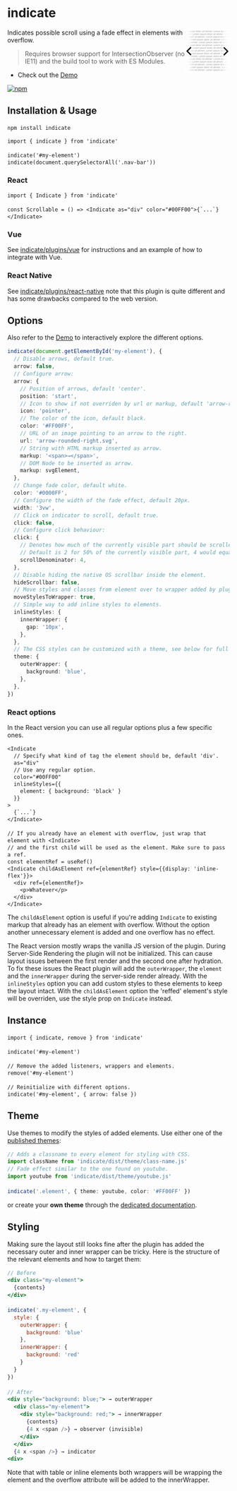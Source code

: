 # indicate

<img align="right" src="https://github.com/tobua/indicate/raw/master/logo.png" width="20%" alt="Indicate Scroll Plugin" />

Indicates possible scroll using a fade effect in elements with overflow.

> Requires browser support for IntersectionObserver (no IE11) and the build tool to work with ES Modules.

- Check out the [Demo](https://tobua.github.io/indicate)

[![npm](https://img.shields.io/npm/v/indicate)](https://npmjs.com/indicate)

## Installation & Usage

```
npm install indicate
```

```tsx
import { indicate } from 'indicate'

indicate('#my-element')
indicate(document.querySelectorAll('.nav-bar'))
```

### React

```tsx
import { Indicate } from 'indicate'

const Scrollable = () => <Indicate as="div" color="#00FF00">{`...`}</Indicate>
```

### Vue

See [indicate/plugins/vue](https://github.com/tobua/indicate/tree/master/plugins/vue) for instructions and an example of how to integrate with Vue.

### React Native

See [indicate/plugins/react-native](https://github.com/tobua/indicate/tree/master/plugins/react-native) note that this plugin is quite different and has some drawbacks compared to the web version.

## Options

Also refer to the [Demo](https://tobua.github.io/indicate) to interactively explore the different options.

```ts
indicate(document.getElementById('my-element'), {
  // Disable arrows, default true.
  arrow: false,
  // Configure arrow:
  arrow: {
    // Position of arrows, default 'center'.
    position: 'start',
    // Icon to show if not overriden by url or markup, default 'arrow-rounded'.
    icon: 'pointer',
    // The color of the icon, default black.
    color: '#FF00FF',
    // URL of an image pointing to an arrow to the right.
    url: 'arrow-rounded-right.svg',
    // String with HTML markup inserted as arrow.
    markup: '<span>→</span>',
    // DOM Node to be inserted as arrow.
    markup: svgElement,
  },
  // Change fade color, default white.
  color: '#0000FF',
  // Configure the width of the fade effect, default 20px.
  width: '3vw',
  // Click on indicator to scroll, default true.
  click: false,
  // Configure click behaviour:
  click: {
    // Denotes how much of the currently visible part should be scrolled by a click.
    // Default is 2 for 50% of the currently visible part, 4 would equal to 25%.
    scrollDenominator: 4,
  },
  // Disable hiding the native OS scrollbar inside the element.
  hideScrollbar: false,
  // Move styles and classes from element over to wrapper added by plugin.
  moveStylesToWrapper: true,
  // Simple way to add inline styles to elements.
  inlineStyles: {
    innerWrapper: {
      gap: '10px',
    },
  },
  // The CSS styles can be customized with a theme, see below for full documentation.
  theme: {
    outerWrapper: {
      background: 'blue',
    },
  },
})
```

### React options

In the React version you can use all regular options plus a few specific ones.

```tsx
<Indicate
  // Specify what kind of tag the element should be, default 'div'.
  as="div"
  // Use any regular option.
  color="#00FF00"
  inlineStyles={{
    element: { background: 'black' }
  }}
>
  {`...`}
</Indicate>

// If you already have an element with overflow, just wrap that element with <Indicate>
// and the first child will be used as the element. Make sure to pass a ref.
const elementRef = useRef()
<Indicate childAsElement ref={elementRef} style={{display: 'inline-flex'}}>
  <div ref={elementRef}>
    <p>Whatever</p>
  </div>
</Indicate>
```

The `childAsElement` option is useful if you're adding `Indicate` to existing markup that
already has an element with overflow. Without the option another unnecessary element is
added and one overflow has no effect.

The React version mostly wraps the vanilla JS version of the plugin. During Server-Side
Rendering the plugin will not be initialized. This can cause layout issues between the
first render and the second one after hydration. To fix these issues the React plugin will
add the `outerWrapper`, the `element` and the `innerWrapper` during the server-side render
already. With the `inlineStyles` option you can add custom styles to these elements to
keep the layout intact. With the `childAsElement` option the 'reffed' element's style will
be overriden, use the style prop on `Indicate` instead.

## Instance

```tsx
import { indicate, remove } from 'indicate'

indicate('#my-element')

// Remove the added listeners, wrappers and elements.
remove('#my-element')

// Reinitialize with different options.
indicate('#my-element', { arrow: false })
```

## Theme

Use themes to modify the styles of added elements. Use either one of the [published themes](https://github.com/tobua/indicate/tree/master/theme):

```ts
// Adds a classname to every element for styling with CSS.
import className from 'indicate/dist/theme/class-name.js'
// Fade effect similar to the one found on youtube.
import youtube from 'indicate/dist/theme/youtube.js'

indicate('.element', { theme: youtube, color: '#FF00FF' })
```

or create your **own theme** through the [dedicated documentation](https://github.com/tobua/indicate/tree/master/theme).

## Styling

Making sure the layout still looks fine after the plugin has added the necessary outer and inner wrapper can be tricky. Here is the structure of the relevant elements and how to target them:

```jsx
// Before
<div class="my-element">
  {contents}
</div>

indicate('.my-element', {
  style: {
    outerWrapper: {
      background: 'blue'
    },
    innerWrapper: {
      background: 'red'
    }
  }
})

// After
<div style="background: blue;"> → outerWrapper
  <div class="my-element">
    <div style="background: red;"> → innerWrapper
      {contents}
      {4 x <span />} → observer (invisible)
    </div>
  </div>
  {4 x <span />} → indicator
<div>
```

Note that with table or inline elements both wrappers will be wrapping the element and the overflow attribute will be added to the innerWrapper.
